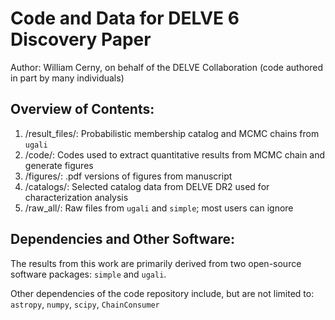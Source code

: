 # Code and Data for DELVE 6 Discovery Paper
Author: William Cerny, on behalf of the DELVE Collaboration
(code authored in part by many individuals)


## Overview of Contents: 

1. /result_files/: Probabilistic membership catalog and MCMC chains from $\texttt{ugali}$
3. /code/: Codes used to extract quantitative results from MCMC chain and generate figures 
4. /figures/: .pdf versions of figures from manuscript
5. /catalogs/: Selected catalog data from DELVE DR2 used for characterization analysis
6. /raw_all/: Raw files from $\texttt{ugali}$ and $\texttt{simple}$; most users can ignore


## Dependencies and Other Software: 
The results from this work are primarily derived from two open-source software packages: $\texttt{simple}$ and $\texttt{ugali}$. 

Other dependencies of the code repository include, but are not limited to: $\texttt{astropy}$, $\texttt{numpy}$, $\texttt{scipy}$, $\texttt{ChainConsumer}$



